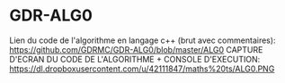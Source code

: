 GDR-ALG0
========

Lien du code de l'algorithme en langage c++ (brut avec commentaires): https://github.com/GDRMC/GDR-ALG0/blob/master/ALG0
CAPTURE D'ECRAN DU CODE DE L'ALGORITHME + CONSOLE D'EXECUTION: https://dl.dropboxusercontent.com/u/42111847/maths%20ts/ALG0.PNG

